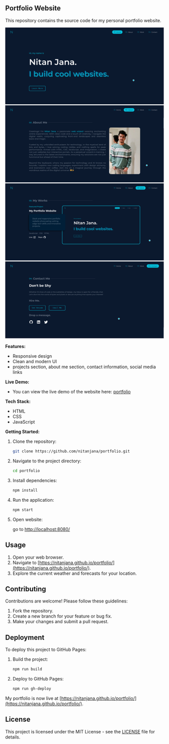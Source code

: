 ## Portfolio Website

This repository contains the source code for my personal portfolio website.

![Home section](screenshots/home.png)
![About Me section](screenshots/about.png)
![Works section](screenshots/works.png)
![Contact section](screenshots/contact.png)

**Features:**

- Responsive design
- Clean and modern UI
- projects section, about me section, contact information, social media links

**Live Demo:**

- You can view the live demo of the website here: [portfolio](https://nitanjana.github.io/portfolio/)

**Tech Stack:**

- HTML
- CSS
- JavaScript

**Getting Started:**

1. Clone the repository:

   ```bash
   git clone https://github.com/nitanjana/portfolio.git
   ```

2. Navigate to the project directory:

   ```bash
   cd portfolio
   ```

3. Install dependencies:

   ```bash
   npm install
   ```

4. Run the application:

   ```bash
   npm start
   ```

5. Open website:

   go to [http://localhost:8080/](http://localhost:8080/)

## Usage

1. Open your web browser.
2. Navigate to [https://nitanjana.github.io/portfolio/](https://nitanjana.github.io/portfolio/).
3. Explore the current weather and forecasts for your location.

## Contributing

Contributions are welcome! Please follow these guidelines:

1. Fork the repository.
2. Create a new branch for your feature or bug fix.
3. Make your changes and submit a pull request.

## Deployment

To deploy this project to GitHub Pages:

1. Build the project:

   ```bash
   npm run build
   ```

2. Deploy to GitHub Pages:

   ```bash
   npm run gh-deploy
   ```

My portfolio is now live at [https://nitanjana.github.io/portfolio/](https://nitanjana.github.io/portfolio/).

## License

This project is licensed under the MIT License - see the [LICENSE](LICENSE) file for details.
